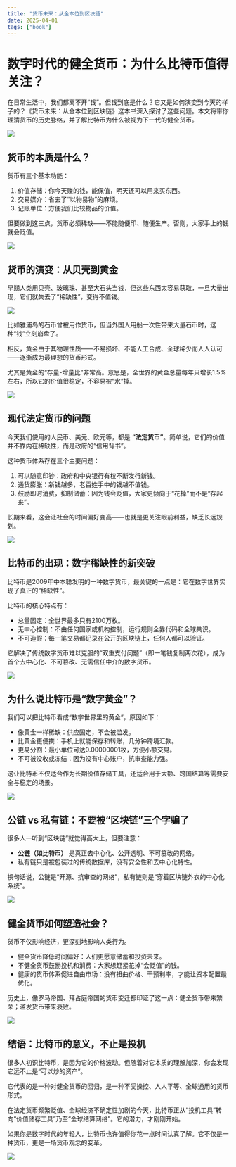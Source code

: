 ```yaml
---
title: "货币未来：从金本位到区块链"
date: 2025-04-01
tags: ["book"]
---
```

# 数字时代的健全货币：为什么比特币值得关注？

在日常生活中，我们都离不开“钱”。但钱到底是什么？它又是如何演变到今天的样子的？《货币未来：从金本位到区块链》这本书深入探讨了这些问题。本文将带你理清货币的历史脉络，并了解比特币为什么被视为下一代的健全货币。

![](https://ssl.aicode.cc/mweb/20250401/17435019069537.jpg)

## 货币的本质是什么？

货币有三个基本功能：

1. 价值存储：你今天赚的钱，能保值，明天还可以用来买东西。
2. 交易媒介：省去了“以物易物”的麻烦。
3. 记账单位：方便我们比较物品的价值。

但要做到这三点，货币必须稀缺——不能随便印、随便生产。否则，大家手上的钱就会贬值。

![](https://ssl.aicode.cc/mweb/20250401/17435019228468.jpg)

## 货币的演变：从贝壳到黄金

早期人类用贝壳、玻璃珠、甚至大石头当钱，但这些东西太容易获取，一旦大量出现，它们就失去了“稀缺性”，变得不值钱。

![](https://ssl.aicode.cc/mweb/20250401/17435019328988.jpg)

比如雅浦岛的石币曾被用作货币，但当外国人用船一次性带来大量石币时，这种“钱”立刻崩盘了。

相反，黄金由于其物理性质——不易损坏、不能人工合成、全球稀少而人人认可——逐渐成为最理想的货币形式。

尤其是黄金的“存量-增量比”非常高。意思是，全世界的黄金总量每年只增长1.5%左右，所以它的价值很稳定，不容易被“水”掉。

![](https://ssl.aicode.cc/mweb/20250401/17435019566295.jpg)

## 现代法定货币的问题

今天我们使用的人民币、美元、欧元等，都是 **“法定货币”**。简单说，它们的价值并不靠内在稀缺性，而是政府的“信用背书”。

这种货币体系存在三个主要问题：

1. 可以随意印钞：政府和中央银行有权不断发行新钱。
2. 通货膨胀：新钱越多，老百姓手中的钱越不值钱。
3. 鼓励即时消费，抑制储蓄：因为钱会贬值，大家更倾向于“花掉”而不是“存起来”。

长期来看，这会让社会的时间偏好变高——也就是更关注眼前利益，缺乏长远规划。

![](https://ssl.aicode.cc/mweb/20250401/17435022042808.jpg)

## 比特币的出现：数字稀缺性的新突破

比特币是2009年中本聪发明的一种数字货币，最关键的一点是：它在数字世界实现了真正的“稀缺性”。

比特币的核心特点有：

- 总量固定：全世界最多只有2100万枚。
- 无中心控制：不由任何国家或机构控制，运行规则全靠代码和全球共识。
- 不可造假：每一笔交易都记录在公开的区块链上，任何人都可以验证。

它解决了传统数字货币难以克服的“双重支付问题”（即一笔钱复制两次花），成为首个去中心化、不可篡改、无需信任中介的数字货币。

![](https://ssl.aicode.cc/mweb/20250401/17435023204450.jpg)

## 为什么说比特币是“数字黄金”？

我们可以把比特币看成“数字世界里的黄金”，原因如下：

- 像黄金一样稀缺：供应固定，不会被滥发。
- 比黄金更便携：手机上就能保存和转账，几分钟跨境汇款。
- 更易分割：最小单位可达0.00000001枚，方便小额交易。
- 不可被没收或冻结：因为没有中心账户，抗审查能力强。

这让比特币不仅适合作为长期价值存储工具，还适合用于大额、跨国结算等需要安全与稳定的场景。

![](https://ssl.aicode.cc/mweb/20250401/17435024538550.jpg)

## 公链 vs 私有链：不要被“区块链”三个字骗了

很多人一听到“区块链”就觉得高大上，但要注意：

- **公链（如比特币）** 是真正去中心化、公开透明、不可篡改的网络。
- 私有链只是被包装过的传统数据库，没有安全性和去中心化特性。

换句话说，公链是“开源、抗审查的网络”，私有链则是“穿着区块链外衣的中心化系统”。

![](https://ssl.aicode.cc/mweb/20250401/17435026439564.jpg)

## 健全货币如何塑造社会？

货币不仅影响经济，更深刻地影响人类行为。

- 健全货币降低时间偏好：人们更愿意储蓄和投资未来。
- 不健全货币鼓励投机和消费：大家想赶紧花掉“会贬值”的钱。
- 健康的货币体系促进自由市场：没有扭曲价格、干预利率，才能让资本配置最优化。

历史上，像罗马帝国、拜占庭帝国的货币变迁都印证了这一点：健全货币带来繁荣；滥发货币带来衰败。

![](https://ssl.aicode.cc/mweb/20250401/17435027559769.jpg)

## 结语：比特币的意义，不止是投机

很多人初识比特币，是因为它的价格波动。但随着对它本质的理解加深，你会发现它远不止是“可以炒的资产”。

它代表的是一种对健全货币的回归，是一种不受操控、人人平等、全球通用的货币形式。

在法定货币频繁贬值、全球经济不确定性加剧的今天，比特币正从“投机工具”转向“价值储存工具”乃至“全球结算网络”。它的潜力，才刚刚开始。

如果你是数字时代的年轻人，比特币也许值得你花一点时间认真了解。它不仅是一种货币，更是一场货币观念的变革。

![](https://ssl.aicode.cc/mweb/20250401/17435031848927.jpg)
